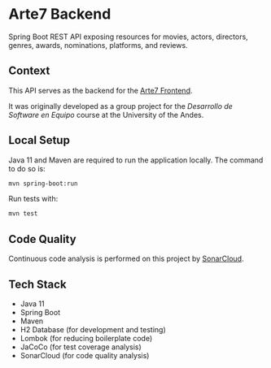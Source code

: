 # Arte7 Backend

Spring Boot REST API exposing resources for movies, actors, directors, genres, awards, nominations, platforms, and reviews.

## Context

This API serves as the backend for the [Arte7 Frontend](https://github.com/fedemelo/arte7-front).

It was originally developed as a group project for the _Desarrollo de Software en Equipo_ course at the University of the Andes.

## Local Setup

Java 11 and Maven are required to run the application locally. The command to do so is:

```bash
mvn spring-boot:run
```

Run tests with:

```bash
mvn test
```

## Code Quality

Continuous code analysis is performed on this project by [SonarCloud](https://sonarcloud.io/project/overview?id=fedemelo_arte7-back).

## Tech Stack

- Java 11
- Spring Boot
- Maven
- H2 Database (for development and testing)
- Lombok (for reducing boilerplate code)
- JaCoCo (for test coverage analysis)
- SonarCloud (for code quality analysis)